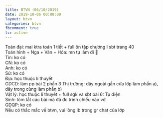 ```yaml
---
title: BTVN (06/10/2019)
date: 2019-10-06 00:00:00
layout: btvn
categories: btvn
fbcomment: true
tc: active
---
```

Toán đại: mai ktra toán 1 tiết + full ôn tập chương I sbt trang 40  
Toán hình + Nga + Văn + Hóa: mn tự làm đi   
Tin: ko có  
CN: ko có  
Anh: ko có  
Sử: ko có  
Địa: học thuộc lí thuyết  
GDCD: làm pp bài 2 phần 3 Thị trường: dãy ngoài gần cửa lớp làm phần a), dãy trong cùng làm phần b)  
Vật lý: học thuộc lí thuyết + full sgk và sbt bài 6: Tụ điện  
Sinh: tóm tắt các bài mà đã đc trình chiếu vào vở  
GDQP: ko có  
Nếu có thắc mắc về btvn, vui lòng ib trong gr chat của lớp
